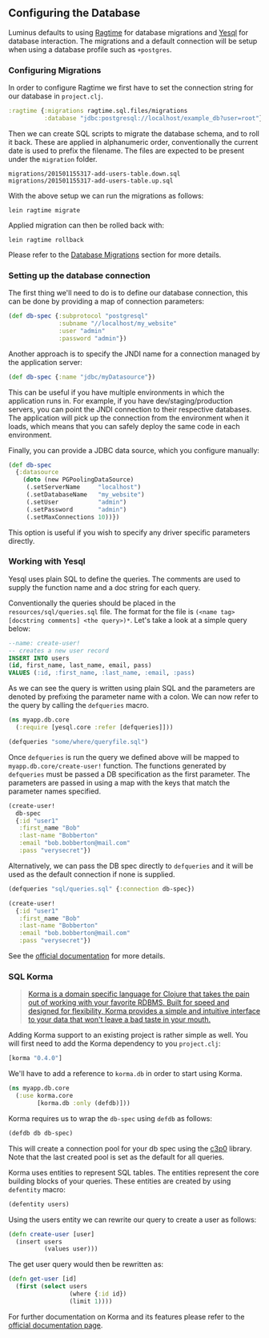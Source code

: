 ## Configuring the Database

Luminus defaults to using [Ragtime](https://github.com/weavejester/ragtime) for database migrations and
[Yesql](https://github.com/krisajenkins/yesql) for database interaction. The migrations and a default connection will be setup when using a database profile such as `+postgres`.

### Configuring Migrations

In order to configure Ragtime we first have to set the connection string for our database in `project.clj`.

```clojure
:ragtime {:migrations ragtime.sql.files/migrations
          :database "jdbc:postgresql://localhost/example_db?user=root"}
```

Then we can create SQL scripts to migrate the database schema, and to roll it back. These are applied in alphanumeric order, conventionally the current date is used to prefix the filename. The files are expected to be present under the `migration` folder.

```
migrations/201501155317-add-users-table.down.sql
migrations/201501155317-add-users-table.up.sql
```

With the above setup we can run the migrations as follows:

```
lein ragtime migrate
```

Applied migration can then be rolled back with:

```
lein ragtime rollback
```

Please refer to the [Database Migrations](/docs/migrations.md) section for more details.

### Setting up the database connection

The first thing we'll need to do is to define our database connection, this can be done by providing a map of connection parameters:

```clojure
(def db-spec {:subprotocol "postgresql"
              :subname "//localhost/my_website"
              :user "admin"
              :password "admin"})
```

Another approach is to specify the JNDI name for a connection managed by the application server:

```clojure
(def db-spec {:name "jdbc/myDatasource"})
```

This can be useful if you have multiple environments in which the application runs in. For example,
if you have dev/staging/production servers, you can point the JNDI connection to their respective databases.
The application will pick up the connection from the environment when it loads, which means that you can
safely deploy the same code in each environment.

Finally, you can provide a JDBC data source, which you configure manually:

```clojure
(def db-spec
  {:datasource
    (doto (new PGPoolingDataSource)
     (.setServerName     "localhost")
     (.setDatabaseName   "my_website")
     (.setUser           "admin")
     (.setPassword       "admin")
     (.setMaxConnections 10))})
```

This option is useful if you wish to specify any driver specific parameters directly.

### Working with Yesql

Yesql uses plain SQL to define the queries. The comments are used to supply the function name and a doc string for each query.

Conventionally the queries should be placed in the `resources/sql/queries.sql` file.
The format for the file is `(<name tag> [docstring comments] <the query>)*`.
Let's take a look at a simple query below:

```sql
--name: create-user!
-- creates a new user record
INSERT INTO users
(id, first_name, last_name, email, pass)
VALUES (:id, :first_name, :last_name, :email, :pass)
```

As we can see the query is written using plain SQL and the parameters are denoted by prefixing the parameter name with a colon. We can now refer to the query by calling the `defqueries` macro.

```clojure
(ns myapp.db.core
  (:require [yesql.core :refer [defqueries]]))

(defqueries "some/where/queryfile.sql")
```

Once `defqueries` is run the query we defined above will be mapped to `myapp.db.core/create-user!` function.
The functions generated by `defqueries` must be passed a DB specification as the first parameter.
The parameters are passed in using a map with the keys that match the parameter names specified.

```clojure
(create-user!
  db-spec
  {:id "user1"
   :first_name "Bob"
   :last-name "Bobberton"
   :email "bob.bobberton@mail.com"
   :pass "verysecret"})
```

Alternatively, we can pass the DB spec directly to `defqueries` and it will be used as the default connection if none is supplied.

```clojure
(defqueries "sql/queries.sql" {:connection db-spec})

(create-user!
  {:id "user1"
   :first_name "Bob"
   :last-name "Bobberton"
   :email "bob.bobberton@mail.com"
   :pass "verysecret"})
```

See the [official documentation](https://github.com/krisajenkins/yesql) for more details.

### SQL Korma

>[Korma is a domain specific language for Clojure that takes the pain out of working with your favorite RDBMS. Built for speed and designed for flexibility, Korma provides a simple and intuitive interface to your data that won't leave a bad taste in your mouth.](http://sqlkorma.com/)


Adding Korma support to an existing project is rather simple as well. You will first need to add the Korma dependency
to you `project.clj`:

```clojure
[korma "0.4.0"]
```

We'll have to add a reference to `korma.db` in order to start using Korma.

```clojure
(ns myapp.db.core
  (:use korma.core
        [korma.db :only (defdb)]))
```


Korma requires us to wrap the `db-spec` using `defdb` as follows:

```clojure
(defdb db db-spec)
```

This will create a connection pool for your db spec using the [c3p0](http://sourceforge.net/projects/c3p0/) library.
Note that the last created pool is set as the default for all queries.

Korma uses entities to represent SQL tables. The entities represent the core building blocks of your queries.
These entities are created by using `defentity` macro:

```clojure
(defentity users)
```

Using the users entity we can rewrite our query to create a user as follows:

```clojure
(defn create-user [user]
  (insert users
          (values user)))
```

The get user query would then be rewritten as:

```clojure
(defn get-user [id]
  (first (select users
                 (where {:id id})
                 (limit 1))))
```

For further documentation on Korma and its features please refer to the [official documentation page](http://sqlkorma.com/docs).


